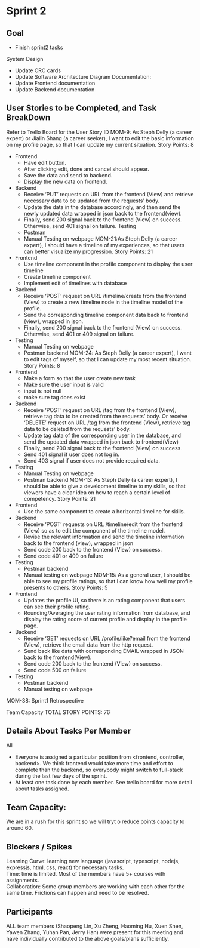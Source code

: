 # Sprint 2
## Goal
 - Finish sprint2 tasks

System Design
 - Update CRC cards
 - Update Software Architecture Diagram
Documentation:
 - Update Frontend documentation
 - Update Backend documentation

## User Stories to be Completed, and Task BreakDown

Refer to Trello Board for the User Story ID
MOM-9: As Steph Delly (a career expert) or Jialin Shang (a career seeker), I want to edit the basic information on my profile page, so that I can update my current situation.
Story Points: 8
 - Frontend
   - Have edit button.
   - After clicking edit, done and cancel should appear.
   - Save the data and send to backend.
   - Display the new data on frontend.
 - Backend
   - Receive ‘PUT’ requests on URL from the frontend (View) and retrieve necessary data to be updated from the requests’ body.
   - Update the data in the database accordingly, and then send the newly updated data wrapped in json back to the frontend(view).
   - Finally, send 200 signal back to the frontend (View) on success. Otherwise, send 401 signal on failure.
  Testing
   - Postman
   - Manual Testing on webpage
MOM-21:As Steph Delly (a career expert), I should have a timeline of my experiences, so that users can better visualize my progression.
Story Points: 21
 - Frontend
   - Use timeline component in the profile component to display the user timeline
   - Create timeline component
   - Implement edit of timelines with database
 - Backend
   - Receive ‘POST’ request on URL /timeline/create from the frontend (View) to create a new timeline node in the timeline model of the profile.
   - Send the corresponding timeline component data back to frontend (view), wrapped in json.
   - Finally, send 200 signal back to the frontend (View) on success. Otherwise, send 401 or 409 signal on failure.
 - Testing
   - Manual Testing on webpage
   - Postman backend
MOM-24: As Steph Delly (a career expert), I want to edit tags of myself, so that I can update my most recent situation.
Story Points: 8
 - Frontend
   - Make a form so that the user create new task	
   - Make sure the user input is valid
   - input is not null
   - make sure tag does exist
 - Backend
   - Receive ‘POST’ request on URL /tag from the frontend (View), retrieve tag data to be created from the requests’ body. Or receive ‘DELETE’ request on URL /tag from the frontend (View), retrieve tag data to be deleted from the requests’ body.
   - Update tag data of the corresponding user in the database, and send the updated data wrapped in json back to frontend(View)
   - Finally, send 200 signal back to the frontend (View) on success.
   - Send 401 signal if user does not log in.
   - Send 403 signal if user does not provide required data.
 - Testing
   - Manual Testing on webpage
   - Postman backend
MOM-13: As Steph Delly (a career expert), I should be able to give a development timeline to my skills, so that viewers have a clear idea on how to reach a certain level of competency.
Story Points: 21
 - Frontend
   - Use the same component to create a horizontal timeline for skills.
 - Backend
   - Receive ‘POST’ requests on URL /timeline/edit from the frontend  (View) so as to edit the component of the timeline model.
   - Revise the relevant information and send the timeline information back to the frontend (view), wrapped in json
   - Send code 200 back to the frontend (View) on success.
   - Send code 401 or 409 on failure
 - Testing
   - Postman backend
   - Manual testing on webpage
MOM-15: As a general user, I should be able to see my profile ratings, so that I can know how well my profile presents to others.
Story Points: 5
 - Frontend
   - Updates the profile UI, so there is an rating component that users can see their profile rating.
   - Rounding/Averaging the user rating information from database, and display the rating score of current profile and display in the profile page.
 - Backend
   - Receive ‘GET’ requests on URL /profile/like?email from the frontend  (View), retrieve the email data from the http request.
   - Send back like data with corresponding EMAIL wrapped in JSON back to the frontend(View).
   - Send code 200 back to the frontend (View) on success.
   - Send code 500 on failure
 - Testing
   - Postman backend
   - Manual testing on webpage

MOM-38: Sprint1 Retrospective

Team Capacity
TOTAL STORY POINTS: 76

## Details About Tasks Per Member
All
 - Everyone is assigned a particular position from <frontend, controller, backend>. We think frontend would take more time and effort to complete than the backend, so everybody might switch to full-stack during the last few days of the sprint.
 - At least one task done by each member.
See trello board for more detail about tasks assigned.

## Team Capacity:
We are in a rush for this sprint so we will tryt o reduce points capacity to around 60.
## Blockers / Spikes
Learning Curve: learning new language (javascript, typescript, nodejs, expressjs, html, css, react) for necessary tasks. </br>
Time: time is limited. Most of the members have 5+ courses with assignments. </br>
Collaboration: Some group members are working with each other for the same time. Frictions can happen and need to be resolved.
## Participants
ALL team members (Shaopeng Lin, Xu Zheng, Haoming Hu, Xuen Shen, Yawen Zhang, Yuhan Pan, Jerry Han)  were present for this meeting and have individually contributed to the above goals/plans sufficiently.
